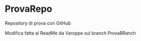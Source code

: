 # ProvaRepo
Repository di prova con GitHub 

Modifica fatta al ReadMe da Varoppe sul branch ProvaBRanch

